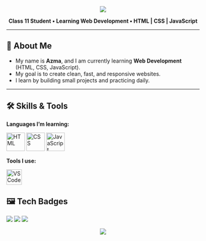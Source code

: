 <p align="center">
  <img src="https://capsule-render.vercel.app/api?type=rect&color=gradient&height=120&section=header&text=Hello!%20I'm%20Azma%20👋&fontSize=32&fontAlign=50&fontColor=ffffff"/>
</p>

<p align="center">
  <b>Class 11 Student • Learning Web Development • HTML | CSS | JavaScript</b>
</p>

---

## 🌟 About Me
- My name is **Azma**, and I am currently learning **Web Development** (HTML, CSS, JavaScript).
- My goal is to create clean, fast, and responsive websites.
- I learn by building small projects and practicing daily.

---

## 🛠️ Skills & Tools

**Languages I’m learning:**  
<p>
  <img height="48" src="https://skillicons.dev/icons?i=html" alt="HTML" />
  <img height="48" src="https://skillicons.dev/icons?i=css" alt="CSS" />
  <img height="48" src="https://skillicons.dev/icons?i=js" alt="JavaScript" />
</p>

**Tools I use:**  
<p>
  <img height="40" src="https://skillicons.dev/icons?i=vscode,git,github,figma" alt="VS Code, Git, GitHub, Figma" />
</p>

## 🖼️ Tech Badges
<img src="https://img.shields.io/badge/HTML5-E34F26?logo=html5&logoColor=white" />
<img src="https://img.shields.io/badge/CSS3-1572B6?logo=css3&logoColor=white" />
<img src="https://img.shields.io/badge/JavaScript-F7DF1E?logo=javascript&logoColor=000" />


<p align="center">
  <img src="https://capsule-render.vercel.app/api?type=wave&color=gradient&height=120&section=footer&fontColor=ffffff"/>
</p>
